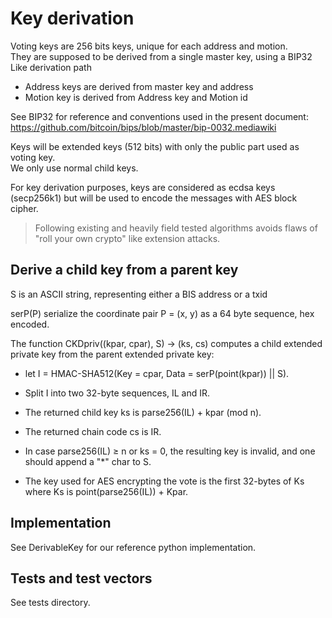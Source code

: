 # Key derivation

Voting keys are 256 bits keys, unique for each address and motion.  
They are supposed to be derived from a single master key, using a BIP32 Like derivation path

- Address keys are derived from master key and address
- Motion key is derived from Address key and Motion id

See BIP32 for reference and conventions used in the present document: https://github.com/bitcoin/bips/blob/master/bip-0032.mediawiki

Keys will be extended keys (512 bits) with only the public part used as voting key.    
We only use normal child keys.

For key derivation purposes, keys are considered as ecdsa keys (secp256k1) but will be used to encode the messages with AES block cipher.

> Following existing and heavily field tested algorithms avoids flaws of "roll your own crypto" like extension attacks.

## Derive a child key from a parent key

S is an ASCII string, representing either a BIS address or a txid

serP(P) serialize the coordinate pair P = (x, y) as a 64 byte sequence, hex encoded.

The function CKDpriv((kpar, cpar), S) → (ks, cs) computes a child extended private key from the parent extended private key:

- let I = HMAC-SHA512(Key = cpar, Data = serP(point(kpar)) || S).
- Split I into two 32-byte sequences, IL and IR.
- The returned child key ks is parse256(IL) + kpar (mod n).
- The returned chain code cs is IR.
- In case parse256(IL) ≥ n or ks = 0, the resulting key is invalid, and one should append a "*" char to S.

- The key used for AES encrypting the vote is the first 32-bytes of Ks where Ks is point(parse256(IL)) + Kpar.

## Implementation

See DerivableKey for our reference python implementation.

## Tests and test vectors

See tests directory.
